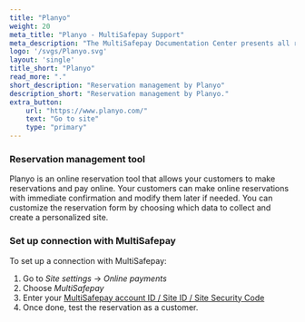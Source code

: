 ```yaml
---
title: "Planyo"
weight: 20
meta_title: "Planyo - MultiSafepay Support"
meta_description: "The MultiSafepay Documentation Center presents all relevant information about our Plugins and API. You can also find support pages for Payment Methods, Tools and General Questions as well as the contact details of our Support and Integration Teams."
logo: '/svgs/Planyo.svg'
layout: 'single'
title_short: "Planyo"
read_more: "."
short_description: "Reservation management by Planyo"
description_short: "Reservation management by Planyo."
extra_button:
    url: "https://www.planyo.com/" 
    text: "Go to site" 
    type: "primary"
---
```


### Reservation management tool
Planyo is an online reservation tool that allows your customers to make reservations and pay online. Your customers can make online reservations with immediate confirmation and modify them later if needed. You can customize the reservation form by choosing which data to collect and create a personalized site. 

### Set up connection with MultiSafepay
To set up a connection with MultiSafepay:
1. Go to _Site settings_ -> _Online payments_
2. Choose _MultiSafepay_
3. Enter your [MultiSafepay account ID / Site ID / Site Security Code](https://docs.multisafepay.com/tools/multisafepay-control/get-your-api-key/)
4. Once done, test the reservation as a customer. 